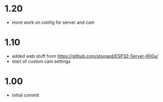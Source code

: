 # 1.20
- more work on config for server and cam

# 1.10
- added web stuff from https://github.com/stooged/ESP32-Server-900u/
- start of custom cam settings

# 1.00
- initial commit
